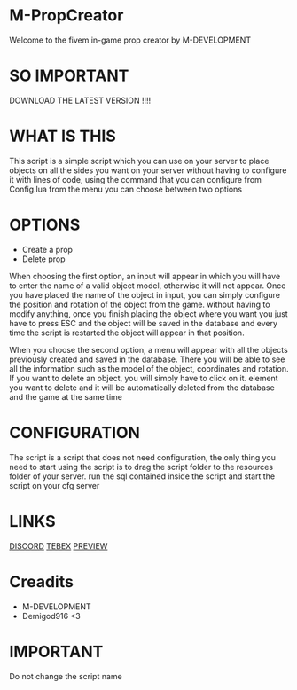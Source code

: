 # M-PropCreator
Welcome to the fivem in-game prop creator by M-DEVELOPMENT
# SO IMPORTANT
DOWNLOAD THE LATEST VERSION !!!!
# WHAT IS THIS

This script is a simple script which you can use on your server to place objects on all the sides you want on your server without having to configure it with lines of code, using the command that you can configure from Config.lua from the menu you can choose between two options

# OPTIONS
- Create a prop
- Delete prop

When choosing the first option, an input will appear in which you will have to enter the name of a valid object model, otherwise it will not appear. Once you have placed the name of the object in input, you can simply configure the position and rotation of the object from the game. without having to modify anything, once you finish placing the object where you want you just have to press ESC and the object will be saved in the database and every time the script is restarted the object will appear in that position.

When you choose the second option, a menu will appear with all the objects previously created and saved in the database. There you will be able to see all the information such as the model of the object, coordinates and rotation. If you want to delete an object, you will simply have to click on it. element you want to delete and it will be automatically deleted from the database and the game at the same time


# CONFIGURATION

The script is a script that does not need configuration, the only thing you need to start using the script is to drag the script folder to the resources folder of your server. run the sql contained inside the script and start the script on your cfg server

# LINKS

[DISCORD](https://discord.gg/R6Z5DdeBzw)
[TEBEX](https://m-development-webstore.tebex.io/)
[PREVIEW](https://www.youtube.com/watch?v=cp0WV6HjWC0)

# Creadits

- M-DEVELOPMENT 
- Demigod916 <3

# IMPORTANT

Do not change the script name
